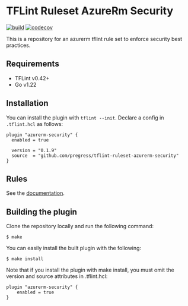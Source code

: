 # TFLint Ruleset AzureRm Security
[![build](https://github.com/pregress/tflint-ruleset-azurerm-securirty/actions/workflows/build.yml/badge.svg)](https://github.com/pregress/tflint-ruleset-azurerm-securirty/actions/workflows/build.yml)
[![codecov](https://codecov.io/github/pregress/tflint-ruleset-azurerm-security/graph/badge.svg?token=J3ZJ051YQQ)](https://codecov.io/github/pregress/tflint-ruleset-azurerm-security)

This is a  repository for an azurerm tflint rule set to enforce security best practices.

## Requirements

- TFLint v0.42+
- Go v1.22

## Installation

You can install the plugin with `tflint --init`. Declare a config in `.tflint.hcl` as follows:

```hcl
plugin "azurerm-security" {
  enabled = true

  version = "0.1.9"
  source  = "github.com/pregress/tflint-ruleset-azurerm-security"
}
```

## Rules

See the [documentation](docs/README.md).

## Building the plugin

Clone the repository locally and run the following command:

```
$ make
```

You can easily install the built plugin with the following:

```
$ make install
```

Note that if you install the plugin with make install, you must omit the version and source attributes in .tflint.hcl:

```
plugin "azurerm-security" {
    enabled = true
}
```